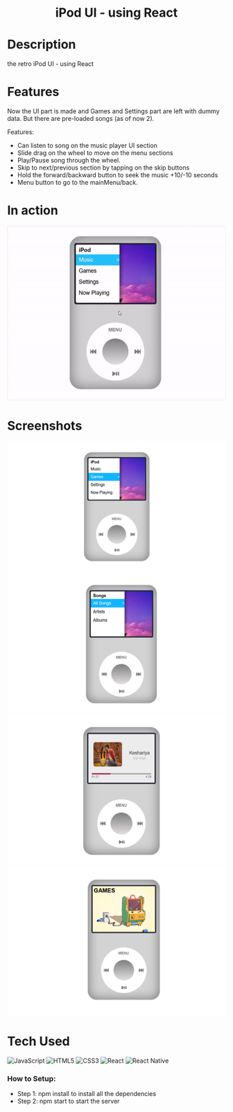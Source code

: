 <div align="center">
      <h1> iPod UI - using React</h1>
     </div>


# Description
the retro iPod UI - using React

# Features
Now the UI part is made and Games and Settings part are left with dummy data. But there are pre-loaded songs (as of now 2).

Features:
- Can listen to song on the music player UI section
- Slide drag on the wheel to move on the menu sections
- Play/Pause song through the wheel.
- Skip to next/previous section by tapping on the skip buttons
- Hold the forward/backward button to seek the music +10/-10 seconds
- Menu button to go to the mainMenu/back. 

# In action
 <img src="./public/Screenshots/inAction.gif"> 

# Screenshots
 <img src="./public/Screenshots/home.png"> 
 <img src="./public/Screenshots/songs.png"> 
 <img src="./public/Screenshots/musicplayer.png"> 
 <img src="./public/Screenshots/games.png">

# Tech Used
 ![JavaScript](https://img.shields.io/badge/javascript-%23323330.svg?style=for-the-badge&logo=javascript&logoColor=%23F7DF1E) ![HTML5](https://img.shields.io/badge/html5-%23E34F26.svg?style=for-the-badge&logo=html5&logoColor=white) ![CSS3](https://img.shields.io/badge/css3-%231572B6.svg?style=for-the-badge&logo=css3&logoColor=white) ![React](https://img.shields.io/badge/react-%2320232a.svg?style=for-the-badge&logo=react&logoColor=%2361DAFB) ![React Native](https://img.shields.io/badge/react_native-%2320232a.svg?style=for-the-badge&logo=react&logoColor=%2361DAFB)
      
### How to Setup:
- Step 1: npm install to install all the dependencies
- Step 2: npm start to start the server    
